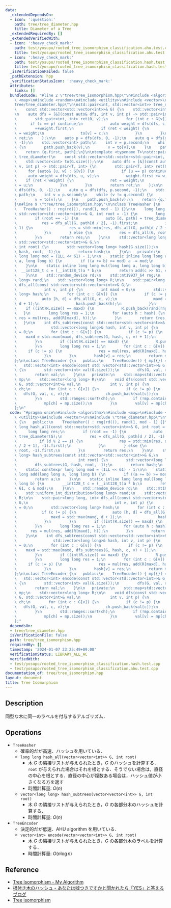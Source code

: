 ```yaml
---
data:
  _extendedDependsOn:
  - icon: ':question:'
    path: tree/tree_diameter.hpp
    title: Diameter of a Tree
  _extendedRequiredBy: []
  _extendedVerifiedWith:
  - icon: ':heavy_check_mark:'
    path: test/yosupo/rooted_tree_isomorphism_classification.ahu.test.cpp
    title: test/yosupo/rooted_tree_isomorphism_classification.ahu.test.cpp
  - icon: ':heavy_check_mark:'
    path: test/yosupo/rooted_tree_isomorphism_classification.hash.test.cpp
    title: test/yosupo/rooted_tree_isomorphism_classification.hash.test.cpp
  _isVerificationFailed: false
  _pathExtension: hpp
  _verificationStatusIcon: ':heavy_check_mark:'
  attributes:
    links: []
  bundledCode: "#line 2 \"tree/tree_isomorphism.hpp\"\n#include <algorithm>\n#include\
    \ <map>\n#include <random>\n#include <utility>\n#include <vector>\n\n#line 5 \"\
    tree/tree_diameter.hpp\"\n\nstd::pair<int, std::vector<int>> tree_diameter(\n\
    \    const std::vector<std::vector<int>>& G) {\n    std::vector<int> to(G.size());\n\
    \n    auto dfs = [&](const auto& dfs, int v, int p) -> std::pair<int, int> {\n\
    \        std::pair<int, int> ret(0, v);\n        for (int c : G[v]) {\n      \
    \      if (c == p) continue;\n            auto weight = dfs(dfs, c, v);\n    \
    \        ++weight.first;\n            if (ret < weight) {\n                ret\
    \ = weight;\n                to[v] = c;\n            }\n        }\n        return\
    \ ret;\n    };\n\n    auto p = dfs(dfs, 0, -1);\n    auto q = dfs(dfs, p.second,\
    \ -1);\n    std::vector<int> path;\n    int v = p.second;\n    while (v != q.second)\
    \ {\n        path.push_back(v);\n        v = to[v];\n    }\n    path.push_back(v);\n\
    \    return {q.first, path};\n}\n\ntemplate <typename T>\nstd::pair<T, std::vector<int>>\
    \ tree_diameter(\n    const std::vector<std::vector<std::pair<int, T>>>& G) {\n\
    \    std::vector<int> to(G.size());\n\n    auto dfs = [&](const auto& dfs, int\
    \ v, int p) -> std::pair<T, int> {\n        std::pair<T, int> ret(0, v);\n   \
    \     for (auto& [u, w] : G[v]) {\n            if (u == p) continue;\n       \
    \     auto weight = dfs(dfs, u, v);\n            weight.first += w;\n        \
    \    if (ret < weight) {\n                ret = weight;\n                to[v]\
    \ = u;\n            }\n        }\n        return ret;\n    };\n\n    auto p =\
    \ dfs(dfs, 0, -1);\n    auto q = dfs(dfs, p.second, -1);\n    std::vector<int>\
    \ path;\n    int v = p.second;\n    while (v != q.second) {\n        path.push_back(v);\n\
    \        v = to[v];\n    }\n    path.push_back(v);\n    return {q.first, path};\n\
    }\n#line 9 \"tree/tree_isomorphism.hpp\"\n\nclass TreeHasher {\n   public:\n \
    \   TreeHasher() : rng(rd()), rand(1, mod - 1) {}\n\n    long long hash_all(const\
    \ std::vector<std::vector<int>>& G, int root = -1) {\n        long long res;\n\
    \        if (root == -1) {\n            auto [d, path] = tree_diameter(G);\n \
    \           res = dfs_all(G, path[d / 2], -1).first;\n            if (d % 2 ==\
    \ 1) {\n                res = std::min(res, dfs_all(G, path[d / 2 + 1], -1).first);\n\
    \            }\n        } else {\n            res = dfs_all(G, root, -1).first;\n\
    \        }\n        return res;\n    }\n\n    std::vector<long long> hash_subtrees(const\
    \ std::vector<std::vector<int>>& G,\n                                        \
    \ int root) {\n        std::vector<long long> hash(G.size());\n        dfs_subtrees(G,\
    \ hash, root, -1);\n        return hash;\n    }\n\n   private:\n    static constexpr\
    \ long long mod = (1LL << 61) - 1;\n\n    static inline long long add(long long\
    \ a, long long b) {\n        if ((a += b) >= mod) a -= mod;\n        return a;\n\
    \    }\n\n    static inline long long mul(long long a, long long b) {\n      \
    \  __int128_t c = (__int128_t)a * b;\n        return add(c >> 61, c & mod);\n\
    \    }\n\n    std::random_device rd;\n    std::mt19937_64 rng;\n    std::uniform_int_distribution<long\
    \ long> rand;\n    std::vector<long long> R;\n\n    std::pair<long long, int>\
    \ dfs_all(const std::vector<std::vector<int>>& G,\n                          \
    \            int v, int p) {\n        int maxd = 0;\n        std::vector<long\
    \ long> hash;\n        for (int c : G[v]) {\n            if (c != p) {\n     \
    \           auto [h, d] = dfs_all(G, c, v);\n                maxd = std::max(maxd,\
    \ d + 1);\n                hash.push_back(h);\n            }\n        }\n    \
    \    if ((int)R.size() == maxd) {\n            R.push_back(rand(rng));\n     \
    \   }\n        long long res = 1;\n        for (auto h : hash) {\n           \
    \ res = mul(res, add(R[maxd], h));\n        }\n        return {res, maxd};\n \
    \   }\n\n    int dfs_subtrees(const std::vector<std::vector<int>>& G,\n      \
    \               std::vector<long long>& hash, int v, int p) {\n        int maxd\
    \ = 0;\n        for (int c : G[v]) {\n            if (c != p) {\n            \
    \    maxd = std::max(maxd, dfs_subtrees(G, hash, c, v) + 1);\n            }\n\
    \        }\n        if ((int)R.size() == maxd) {\n            R.push_back(rand(rng));\n\
    \        }\n        long long res = 1;\n        for (int c : G[v]) {\n       \
    \     if (c != p) {\n                res = mul(res, add(R[maxd], hash[c]));\n\
    \            }\n        }\n        hash[v] = res;\n        return maxd;\n    }\n\
    };\n\nclass TreeEncoder {\n   public:\n    TreeEncoder() { mp[{}] = 0; }\n\n \
    \   std::vector<int> encode(const std::vector<std::vector<int>>& G, int root)\
    \ {\n        std::vector<int> val(G.size());\n        dfs(G, val, root, -1);\n\
    \        return val;\n    }\n\n   private:\n    std::map<std::vector<int>, int>\
    \ mp;\n    std::vector<long long> R;\n\n    void dfs(const std::vector<std::vector<int>>&\
    \ G, std::vector<int>& val,\n             int v, int p) {\n        std::vector<int>\
    \ ch;\n        for (int c : G[v]) {\n            if (c != p) {\n             \
    \   dfs(G, val, c, v);\n                ch.push_back(val[c]);\n            }\n\
    \        }\n        std::ranges::sort(ch);\n        if (!mp.contains(ch)) {\n\
    \            mp[ch] = mp.size();\n        }\n        val[v] = mp[ch];\n    }\n\
    };\n"
  code: "#pragma once\n#include <algorithm>\n#include <map>\n#include <random>\n#include\
    \ <utility>\n#include <vector>\n\n#include \"tree_diameter.hpp\"\n\nclass TreeHasher\
    \ {\n   public:\n    TreeHasher() : rng(rd()), rand(1, mod - 1) {}\n\n    long\
    \ long hash_all(const std::vector<std::vector<int>>& G, int root = -1) {\n   \
    \     long long res;\n        if (root == -1) {\n            auto [d, path] =\
    \ tree_diameter(G);\n            res = dfs_all(G, path[d / 2], -1).first;\n  \
    \          if (d % 2 == 1) {\n                res = std::min(res, dfs_all(G, path[d\
    \ / 2 + 1], -1).first);\n            }\n        } else {\n            res = dfs_all(G,\
    \ root, -1).first;\n        }\n        return res;\n    }\n\n    std::vector<long\
    \ long> hash_subtrees(const std::vector<std::vector<int>>& G,\n              \
    \                           int root) {\n        std::vector<long long> hash(G.size());\n\
    \        dfs_subtrees(G, hash, root, -1);\n        return hash;\n    }\n\n   private:\n\
    \    static constexpr long long mod = (1LL << 61) - 1;\n\n    static inline long\
    \ long add(long long a, long long b) {\n        if ((a += b) >= mod) a -= mod;\n\
    \        return a;\n    }\n\n    static inline long long mul(long long a, long\
    \ long b) {\n        __int128_t c = (__int128_t)a * b;\n        return add(c >>\
    \ 61, c & mod);\n    }\n\n    std::random_device rd;\n    std::mt19937_64 rng;\n\
    \    std::uniform_int_distribution<long long> rand;\n    std::vector<long long>\
    \ R;\n\n    std::pair<long long, int> dfs_all(const std::vector<std::vector<int>>&\
    \ G,\n                                      int v, int p) {\n        int maxd\
    \ = 0;\n        std::vector<long long> hash;\n        for (int c : G[v]) {\n \
    \           if (c != p) {\n                auto [h, d] = dfs_all(G, c, v);\n \
    \               maxd = std::max(maxd, d + 1);\n                hash.push_back(h);\n\
    \            }\n        }\n        if ((int)R.size() == maxd) {\n            R.push_back(rand(rng));\n\
    \        }\n        long long res = 1;\n        for (auto h : hash) {\n      \
    \      res = mul(res, add(R[maxd], h));\n        }\n        return {res, maxd};\n\
    \    }\n\n    int dfs_subtrees(const std::vector<std::vector<int>>& G,\n     \
    \                std::vector<long long>& hash, int v, int p) {\n        int maxd\
    \ = 0;\n        for (int c : G[v]) {\n            if (c != p) {\n            \
    \    maxd = std::max(maxd, dfs_subtrees(G, hash, c, v) + 1);\n            }\n\
    \        }\n        if ((int)R.size() == maxd) {\n            R.push_back(rand(rng));\n\
    \        }\n        long long res = 1;\n        for (int c : G[v]) {\n       \
    \     if (c != p) {\n                res = mul(res, add(R[maxd], hash[c]));\n\
    \            }\n        }\n        hash[v] = res;\n        return maxd;\n    }\n\
    };\n\nclass TreeEncoder {\n   public:\n    TreeEncoder() { mp[{}] = 0; }\n\n \
    \   std::vector<int> encode(const std::vector<std::vector<int>>& G, int root)\
    \ {\n        std::vector<int> val(G.size());\n        dfs(G, val, root, -1);\n\
    \        return val;\n    }\n\n   private:\n    std::map<std::vector<int>, int>\
    \ mp;\n    std::vector<long long> R;\n\n    void dfs(const std::vector<std::vector<int>>&\
    \ G, std::vector<int>& val,\n             int v, int p) {\n        std::vector<int>\
    \ ch;\n        for (int c : G[v]) {\n            if (c != p) {\n             \
    \   dfs(G, val, c, v);\n                ch.push_back(val[c]);\n            }\n\
    \        }\n        std::ranges::sort(ch);\n        if (!mp.contains(ch)) {\n\
    \            mp[ch] = mp.size();\n        }\n        val[v] = mp[ch];\n    }\n\
    };"
  dependsOn:
  - tree/tree_diameter.hpp
  isVerificationFile: false
  path: tree/tree_isomorphism.hpp
  requiredBy: []
  timestamp: '2024-01-07 23:25:49+09:00'
  verificationStatus: LIBRARY_ALL_AC
  verifiedWith:
  - test/yosupo/rooted_tree_isomorphism_classification.hash.test.cpp
  - test/yosupo/rooted_tree_isomorphism_classification.ahu.test.cpp
documentation_of: tree/tree_isomorphism.hpp
layout: document
title: Tree Isomorphism
---
```


## Description

同型な木に同一のラベルを付与するアルゴリズム．

## Operations

- `TreeHasher`
    - 確率的だが高速．ハッシュを用いている．
    - `long long hash_all(vector<vector<int>> G, int root)`
        - 木 $G$ の隣接リストが与えられたとき，$G$ のハッシュを計算する．`root` が与えられた場合はそれを根とする．そうでない場合は，直径の中心を根とする．直径の中心が複数ある場合は，ハッシュ値が小さくなる方を返す
        - 時間計算量: $O(n)$
    - `vector<long long> hash_subtrees(vector<vector<int>> G, int root)`
        - 木 $G$ の隣接リストが与えられたとき，$G$ の各部分木のハッシュを計算する．
        - 時間計算量: $O(n)$
- `TreeEncoder`
    - 決定的だが低速．AHU algorithm を用いている．
    - `vector<int> encode(vector<vector<int>> G, int root)`
        - 木 $G$ の隣接リストが与えられたとき，$G$ の各部分木のラベルを計算する．
        - 時間計算量: $O(n\log n)$


## Reference

- [Tree Isomorphism - My Algorithm](https://kopricky.github.io/code/Graph/tree_isomorphism.html)
- [根付き木のハッシュ - あなたは嘘つきですかと聞かれたら「YES」と答えるブログ](https://snuke.hatenablog.com/entry/2017/02/03/054210)
- [Tree isomorphism](https://logic.pdmi.ras.ru/~smal/files/smal_jass08_slides.pdf)